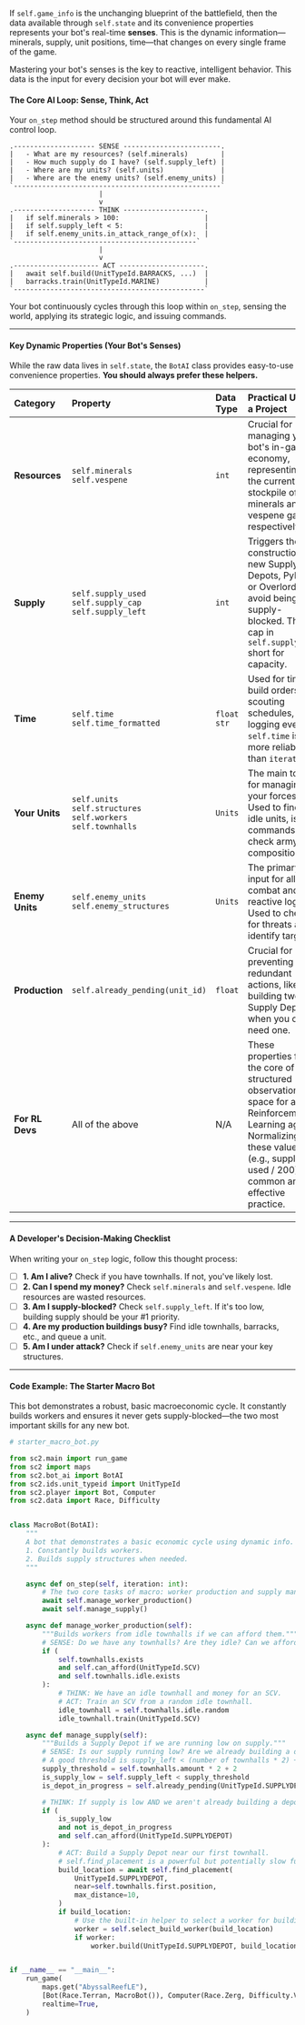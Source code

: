 If `self.game_info` is the unchanging blueprint of the battlefield, then the data available through `self.state` and its convenience properties represents your bot's real-time **senses**. This is the dynamic information—minerals, supply, unit positions, time—that changes on every single frame of the game.

Mastering your bot's senses is the key to reactive, intelligent behavior. This data is the input for every decision your bot will ever make.

#### **The Core AI Loop: Sense, Think, Act**

Your `on_step` method should be structured around this fundamental AI control loop.

```
.-------------------- SENSE ------------------------.
|   - What are my resources? (self.minerals)        |
|   - How much supply do I have? (self.supply_left) |
|   - Where are my units? (self.units)              |
|   - Where are the enemy units? (self.enemy_units) |
`---------------------------------------------------`
                      |
                      v
.-------------------- THINK --------------------.
|   if self.minerals > 100:                     |
|   if self.supply_left < 5:                    |
|   if self.enemy_units.in_attack_range_of(x):  |
`---------------------------------------------`
                      |
                      v
.--------------------- ACT ---------------------.
|   await self.build(UnitTypeId.BARRACKS, ...)  |
|   barracks.train(UnitTypeId.MARINE)           |
`-----------------------------------------------`
```
Your bot continuously cycles through this loop within `on_step`, sensing the world, applying its strategic logic, and issuing commands.

---

#### **Key Dynamic Properties (Your Bot's Senses)**

While the raw data lives in `self.state`, the `BotAI` class provides easy-to-use convenience properties. **You should always prefer these helpers.**

| Category | Property | Data Type | Practical Use in a Project |
| :--- | :--- | :--- | :--- |
| **Resources** | `self.minerals`<br />`self.vespene` | `int` | Crucial for managing your bot's in-game economy, representing the current stockpile of minerals and vespene gas, respectively. |
| **Supply** | `self.supply_used`<br />`self.supply_cap`<br />`self.supply_left` | `int` | Triggers the construction of new Supply Depots, Pylons, or Overlords to avoid being supply-blocked. The cap in `self.supply_cap` short for capacity.  |
| **Time** | `self.time`<br />`self.time_formatted` | `float`<br />`str` | Used for timing build orders, scouting schedules, and logging events. `self.time` is more reliable than `iteration`.|
| **Your Units** | `self.units`<br />`self.structures`<br />`self.workers`<br />`self.townhalls` | `Units` | The main tools for managing your forces. Used to find idle units, issue commands, and check army composition. |
| **Enemy Units**| `self.enemy_units`<br />`self.enemy_structures` | `Units` | The primary input for all combat and reactive logic. Used to check for threats and identify targets. |
| **Production**| `self.already_pending(unit_id)`| `float` | Crucial for preventing redundant actions, like building two Supply Depots when you only need one. |
| **For RL Devs**| All of the above | N/A | These properties form the core of a structured observation space for a Reinforcement Learning agent. Normalizing these values (e.g., supply used / 200) is a common and effective practice. |

---

#### **A Developer's Decision-Making Checklist**

When writing your `on_step` logic, follow this thought process:

-   [ ] **1. Am I alive?** Check if you have townhalls. If not, you've likely lost.
-   [ ] **2. Can I spend my money?** Check `self.minerals` and `self.vespene`. Idle resources are wasted resources.
-   [ ] **3. Am I supply-blocked?** Check `self.supply_left`. If it's too low, building supply should be your #1 priority.
-   [ ] **4. Are my production buildings busy?** Find idle townhalls, barracks, etc., and queue a unit.
-   [ ] **5. Am I under attack?** Check if `self.enemy_units` are near your key structures.

---

#### **Code Example: The Starter Macro Bot**

This bot demonstrates a robust, basic macroeconomic cycle. It constantly builds workers and ensures it never gets supply-blocked—the two most important skills for any new bot.

```python
# starter_macro_bot.py

from sc2.main import run_game
from sc2 import maps
from sc2.bot_ai import BotAI
from sc2.ids.unit_typeid import UnitTypeId
from sc2.player import Bot, Computer
from sc2.data import Race, Difficulty


class MacroBot(BotAI):
    """
    A bot that demonstrates a basic economic cycle using dynamic info.
    1. Constantly builds workers.
    2. Builds supply structures when needed.
    """

    async def on_step(self, iteration: int):
        # The two core tasks of macro: worker production and supply management.
        await self.manage_worker_production()
        await self.manage_supply()

    async def manage_worker_production(self):
        """Builds workers from idle townhalls if we can afford them."""
        # SENSE: Do we have any townhalls? Are they idle? Can we afford a worker?
        if (
            self.townhalls.exists
            and self.can_afford(UnitTypeId.SCV)
            and self.townhalls.idle.exists
        ):
            # THINK: We have an idle townhall and money for an SCV.
            # ACT: Train an SCV from a random idle townhall.
            idle_townhall = self.townhalls.idle.random
            idle_townhall.train(UnitTypeId.SCV)

    async def manage_supply(self):
        """Builds a Supply Depot if we are running low on supply."""
        # SENSE: Is our supply running low? Are we already building a depot?
        # A good threshold is supply_left < (number of townhalls * 2) + 2
        supply_threshold = self.townhalls.amount * 2 + 2
        is_supply_low = self.supply_left < supply_threshold
        is_depot_in_progress = self.already_pending(UnitTypeId.SUPPLYDEPOT) > 0

        # THINK: If supply is low AND we aren't already building a depot, we must act.
        if (
            is_supply_low
            and not is_depot_in_progress
            and self.can_afford(UnitTypeId.SUPPLYDEPOT)
        ):
            # ACT: Build a Supply Depot near our first townhall.
            # self.find_placement is a powerful but potentially slow function.
            build_location = await self.find_placement(
                UnitTypeId.SUPPLYDEPOT,
                near=self.townhalls.first.position,
                max_distance=10,
            )
            if build_location:
                # Use the built-in helper to select a worker for building.
                worker = self.select_build_worker(build_location)
                if worker:
                    worker.build(UnitTypeId.SUPPLYDEPOT, build_location)


if __name__ == "__main__":
    run_game(
        maps.get("AbyssalReefLE"),
        [Bot(Race.Terran, MacroBot()), Computer(Race.Zerg, Difficulty.VeryEasy)],
        realtime=True,
    )
```